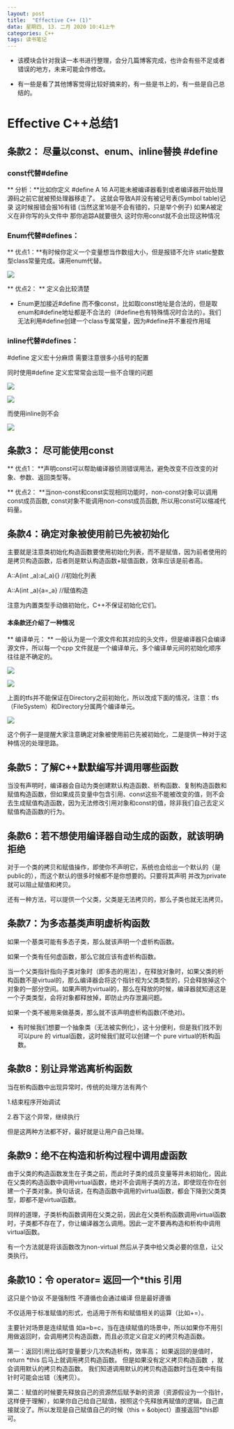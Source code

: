 ```yaml
---
layout: post
title:  "Effective C++ (1)"
data: 星期四, 13. 二月 2020 10:41上午 
categories: C++
tags: 读书笔记
---
```

* 该模块会针对我读一本书进行整理，会分几篇博客完成，也许会有些不足或者错误的地方，未来可能会作修改。

* 有一些是看了其他博客觉得比较好摘来的，有一些是书上的，有一些是自己总结的。

# Effective C++总结1

## 条款2： 尽量以const、enum、inline替换 #define

### const代替#define
** 分析：**比如你定义 #define A 16
A可能未被编译器看到或者编译器开始处理源码之前它就被预处理器移走了。
这就会导致A并没有被记号表(Symbol table)记录 这时候报错会报16有错 (当然这里16是不会有错的，只是举个例子)
如果A被定义在非你写的头文件中 那你追踪A就要很久 
这时你用const就不会出现这种情况

### Enum代替#defines：

** 优点1：**有时候你定义一个变量想当作数组大小，但是报错不允许 static整数型class常量完成。课用enum代替。

![](https://github.com/LLLibra/LLLibra.github.io/raw/master/_posts/imgs/20200213-094646.png)

** 优点2： ** 定义会比较清楚

* Enum更加接近#define 而不像const，比如取const地址是合法的，但是取enum和#define地址都是不合法的（#define也有特殊情况时合法的）。我们无法利用#define创建一个class专属常量，因为#define并不重视作用域

### inline代替#defines：

 #define 定义宏十分麻烦 需要注意很多小括号的配置
 
同时使用#define 定义宏常常会出现一些不合理的问题

![](https://github.com/LLLibra/LLLibra.github.io/raw/master/_posts/imgs/20200213-094837.png)

![](https://github.com/LLLibra/LLLibra.github.io/raw/master/_posts/imgs/20200213-094844.png)

而使用inline则不会

![](https://github.com/LLLibra/LLLibra.github.io/raw/master/_posts/imgs/20200213-094825.png)

## 条款3： 尽可能使用const
** 优点1： **声明const可以帮助编译器侦测错误用法，避免改变不应改变的对象、参数、返回类型等。

** 优点2： **当non-const和const实现相同功能时，non-const对象可以调用const成员函数,  const对象不能调用non-const成员函数, 所以用const可以缩减代码量。

## 条款4：确定对象被使用前已先被初始化
主要就是注意类初始化构造函数要使用初始化列表，而不是赋值，因为前者使用的是拷贝构造函数，后者则是默认构造函数+赋值函数，效率应该是前者高。

A::A(int _a):a(_a){} //初始化列表

A::A(int _a){a=_a} //赋值构造

注意为内置类型手动做初始化，C++不保证初始化它们。

#### 本条款还介绍了一种情况
>
** 编译单元： ** 一般认为是一个源文件和其对应的头文件，但是编译器只会编译源文件，所以每一个cpp 文件就是一个编译单元，多个编译单元间的初始化顺序往往是不确定的。

![](https://github.com/LLLibra/LLLibra.github.io/raw/master/_posts/imgs/20200213-103028.png)

![](https://github.com/LLLibra/LLLibra.github.io/raw/master/_posts/imgs/20200213-103034.png)

>
  上面的tfs并不能保证在Directory之前初始化，所以改成下面的情况，注意：tfs（FileSystem）和Directory分属两个编译单元。 

![](https://github.com/LLLibra/LLLibra.github.io/raw/master/_posts/imgs/20200213-103047.png)

这个例子一是提醒大家注意确定对象被使用前已先被初始化，二是提供一种对于这种情况的处理思路。

## 条款5：了解C++默默编写并调用哪些函数
当没有声明时，编译器会自动为类创建默认构造函数、析构函数、复制构造函数和赋值构造函数，但如果成员变量中包含引用、const这些不能被改变的值，则不会去生成赋值构造函数，因为无法修改引用对象和const的值，除非我们自己去定义赋值构造函数的行为。

## 条款6：若不想使用编译器自动生成的函数，就该明确拒绝
对于一个类的拷贝和赋值操作，即使你不声明它，系统也会给出一个默认的（是public的），而这个默认的很多时候都不是你想要的。只要将其声明 并改为private就可以阻止赋值和拷贝。

还有一种方法，可以提供一个父类，父类是无法拷贝的，那么子类也就无法拷贝。

## 条款7：为多态基类声明虚析构函数
如果一个基类可能有多态子类，那么就该声明一个虚析构函数。

如果一个类有任何虚函数，那么它就应该有虚析构函数。
>
当一个父类指针指向子类对象时（即多态的用法），在释放对象时，如果父类的析构函数不是virtual的，那么编译器会将这个指针视为父类类型的，只会释放掉这个对象的一部分空间。如果声明为virtual的，那么在释放的时候，编译器就知道这是一个子类类型，会将对象都释放掉，即防止内存泄漏问题。

如果一个类不被用来做基类，那么就不该声明虚析构函数(不绝对)。

* 有时候我们想要一个抽象类（无法被实例化），这十分便利，但是我们找不到可以pure 的  virtual函数，这时候我们就可以创建一个 pure virtual的析构函数。

## 条款8：别让异常逃离析构函数
当在析构函数中出现异常时，传统的处理方法有两个

1.结束程序开始调试

2.吞下这个异常，继续执行

但是这两种方法都不好，最好就是让用户自己处理。

## 条款9：绝不在构造和析构过程中调用虚函数
由于父类的构造函数发生在子类之前，而此时子类的成员变量等并未初始化，因此在父类的构造函数中调用virtual函数，绝对不会调用子类的方法，即使现在你在创建一个子类对象。换句话说，在构造函数中调用的virtual函数，都会下降到父类类型，即都不是virtual函数。

同样的道理，子类析构函数调用在父类之前，因此在父类析构函数调用virtual函数时，子类都不存在了，你让编译器怎么调用。因此一定不要再构造和析构中调用virtual函数。

有一个方法就是将该函数改为non-virtual 然后从子类中给父类必要的信息，让父类执行。

## 条款10：令 operator= 返回一个*this 引用

这只是个协议 不是强制性 不遵循也会通过编译 但是最好遵循

不仅适用于标准赋值的形式，也适用于所有和赋值相关的运算（比如+=）。

主要针对场景是连续赋值 如a=b=c，当在连续赋值的场景中，所以如果你不用引用做返回时，会调用拷贝构造函数，而且必须定义自定义的拷贝构造函数。


第一：返回引用比临时变量要少几次构造析构，效率高；
如果返回的是值时， return *this 后马上就调用拷贝构造函数。
但是如果没有定义拷贝构造函数  ，就会调用默认的拷贝构造函数。
我们知道调用默认的拷贝构造函数时当在类中有指针时可能会出错（浅拷贝）。

第二：赋值的时候要先释放自己的资源然后赋予新的资源（资源假设为一个指针，这样便于理解），如果你自己给自己赋值，按照这个先释放再赋值的逻辑，自己直接就没了。所以发现是自己赋值自己的时候（this = &object）直接返回*this即可。

